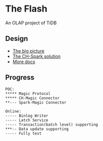# The Flash
An OLAP project of TiDB

## Design
* [The big picture](./docs/the-big-picture.md)
* [The CH-Spark solution](./docs/ch-spark-tcp.md)
* [More docs](./docs)

## Progress
```
POC:
***** Magic Protocol
***** CH-Magic Connector
**--- Spark-Magic Connector

Online:
----- Binlog Writer
----- Latch Service
----- Transaction(batch level) supporting
***-- Data update supporting
----- Fully test
```

